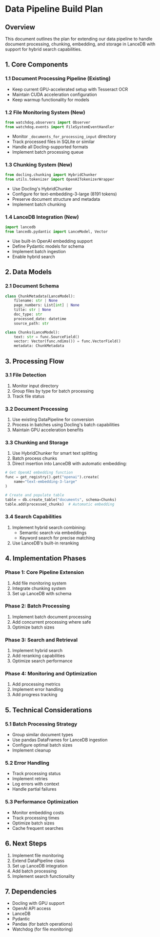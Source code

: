 # Data Pipeline Build Plan

## Overview
This document outlines the plan for extending our data pipeline to handle document processing, chunking, embedding, and storage in LanceDB with support for hybrid search capabilities.

## 1. Core Components

### 1.1 Document Processing Pipeline (Existing)
- Keep current GPU-accelerated setup with Tesseract OCR
- Maintain CUDA acceleration configuration
- Keep warmup functionality for models

### 1.2 File Monitoring System (New)
```python
from watchdog.observers import Observer
from watchdog.events import FileSystemEventHandler
```
- Monitor `_documents_for_processing_input` directory
- Track processed files in SQLite or similar
- Handle all Docling-supported formats
- Implement batch processing queue

### 1.3 Chunking System (New)
```python
from docling.chunking import HybridChunker
from utils.tokenizer import OpenAITokenizerWrapper
```
- Use Docling's HybridChunker
- Configure for text-embedding-3-large (8191 tokens)
- Preserve document structure and metadata
- Implement batch chunking

### 1.4 LanceDB Integration (New)
```python
import lancedb
from lancedb.pydantic import LanceModel, Vector
```
- Use built-in OpenAI embedding support
- Define Pydantic models for schema
- Implement batch ingestion
- Enable hybrid search

## 2. Data Models

### 2.1 Document Schema
```python
class ChunkMetadata(LanceModel):
    filename: str | None
    page_numbers: List[int] | None
    title: str | None
    doc_type: str
    processed_date: datetime
    source_path: str

class Chunks(LanceModel):
    text: str = func.SourceField()
    vector: Vector(func.ndims()) = func.VectorField()
    metadata: ChunkMetadata
```

## 3. Processing Flow

### 3.1 File Detection
1. Monitor input directory
2. Group files by type for batch processing
3. Track file status

### 3.2 Document Processing
1. Use existing DataPipeline for conversion
2. Process in batches using Docling's batch capabilities
3. Maintain GPU acceleration benefits

### 3.3 Chunking and Storage
1. Use HybridChunker for smart text splitting
2. Batch process chunks
3. Direct insertion into LanceDB with automatic embedding:
```python
# Get OpenAI embedding function
func = get_registry().get("openai").create(
    name="text-embedding-3-large"
)

# Create and populate table
table = db.create_table("documents", schema=Chunks)
table.add(processed_chunks)  # Automatic embedding
```

### 3.4 Search Capabilities
1. Implement hybrid search combining:
   - Semantic search via embeddings
   - Keyword search for precise matching
2. Use LanceDB's built-in reranking

## 4. Implementation Phases

### Phase 1: Core Pipeline Extension
1. Add file monitoring system
2. Integrate chunking system
3. Set up LanceDB with schema

### Phase 2: Batch Processing
1. Implement batch document processing
2. Add concurrent processing where safe
3. Optimize batch sizes

### Phase 3: Search and Retrieval
1. Implement hybrid search
2. Add reranking capabilities
3. Optimize search performance

### Phase 4: Monitoring and Optimization
1. Add processing metrics
2. Implement error handling
3. Add progress tracking

## 5. Technical Considerations

### 5.1 Batch Processing Strategy
- Group similar document types
- Use pandas DataFrames for LanceDB ingestion
- Configure optimal batch sizes
- Implement cleanup

### 5.2 Error Handling
- Track processing status
- Implement retries
- Log errors with context
- Handle partial failures

### 5.3 Performance Optimization
- Monitor embedding costs
- Track processing times
- Optimize batch sizes
- Cache frequent searches

## 6. Next Steps
1. Implement file monitoring
2. Extend DataPipeline class
3. Set up LanceDB integration
4. Add batch processing
5. Implement search functionality

## 7. Dependencies
- Docling with GPU support
- OpenAI API access
- LanceDB
- Pydantic
- Pandas (for batch operations)
- Watchdog (for file monitoring)

